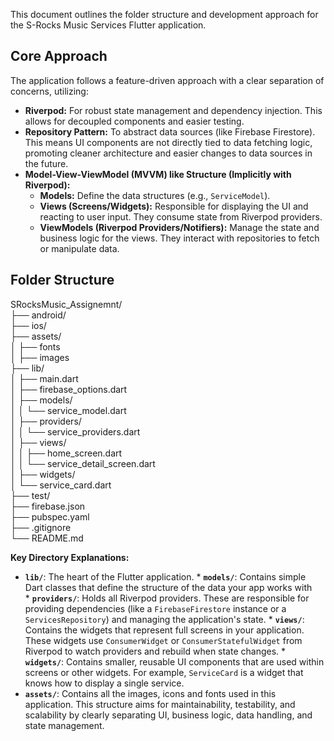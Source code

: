 This document outlines the folder structure and development approach for the S-Rocks Music Services Flutter application.

## Core Approach

The application follows a feature-driven approach with a clear separation of concerns, utilizing:

*   **Riverpod:** For robust state management and dependency injection. This allows for decoupled components and easier testing.
*   **Repository Pattern:** To abstract data sources (like Firebase Firestore). This means UI components are not directly tied to data fetching logic, promoting cleaner architecture and easier changes to data sources in the future.
*   **Model-View-ViewModel (MVVM) like Structure (Implicitly with Riverpod):**
    *   **Models:** Define the data structures (e.g., `ServiceModel`).
    *   **Views (Screens/Widgets):** Responsible for displaying the UI and reacting to user input. They consume state from Riverpod providers.
    *   **ViewModels (Riverpod Providers/Notifiers):** Manage the state and business logic for the views. They interact with repositories to fetch or manipulate data.

## Folder Structure
SRocksMusic_Assignemnt/       
 ├── android/                      
 ├── ios/        
 ├── assets/               
 │     ├── fonts        
 │     ├── images       
 ├── lib/         
 │   ├── main.dart       
 │   ├── firebase_options.dart      
 │   ├── models/                   
 │   │     └── service_model.dart     
 │   ├── providers/            
 │   │     └── service_providers.dart        
 │   ├── views/       
 │   │     ├── home_screen.dart      
 │   │     └── service_detail_screen.dart       
 │   ├── widgets/                
 │         └── service_card.dart     
 ├── test/                         
 ├── firebase.json      
 ├── pubspec.yaml      
 ├── .gitignore      
 └── README.md       


**Key Directory Explanations:**

  *   **`lib/`**: The heart of the Flutter application.
    *   **`models/`**: Contains simple Dart classes that define the structure of the data your app works with \
    *   **`providers/`**: Holds all Riverpod providers. These are responsible for providing dependencies (like a `FirebaseFirestore` instance or a `ServicesRepository`) and managing the application's state.
    *   **`views/`**: Contains the widgets that represent full screens in your application. These widgets use `ConsumerWidget` or `ConsumerStatefulWidget` from Riverpod to watch providers and rebuild when state changes.
    *   **`widgets/`**: Contains smaller, reusable UI components that are used within screens or other widgets. For example, `ServiceCard` is a widget that knows how to display a single service.
  *   **`assets/`**: Contains all the images, icons and fonts used in this application.
This structure aims for maintainability, testability, and scalability by clearly separating UI, business logic, data handling, and state management.
